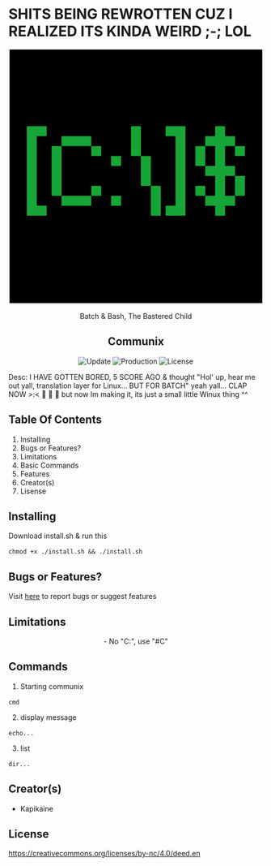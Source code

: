 # SHITS BEING REWROTTEN CUZ I REALIZED ITS KINDA WEIRD ;-; LOL

<div align="center">
    <img src="https://github.com/KapiKane/Batsh/blob/main/Images/Retropix.png?raw=true" alt="Logo" width="500" height="500">

Batch & Bash, The Bastered Child
  
## Communix

![Update](https://img.shields.io/badge/Current_Update-2.0:_Taho-red)
![Production](https://img.shields.io/badge/Maintainous-Activish-blue)
![License](https://img.shields.io/badge/License-Attribution--NonCommercial_4.0_International-blue)

</div>
Desc: I HAVE GOTTEN BORED, 5 SCORE AGO & thought "Hol' up, hear me out yall, translation layer for Linux... BUT FOR BATCH" yeah yall... CLAP NOW >:< 👏 👏 👏 but now Im making it, its just a small little Winux thing ^^
                                                                                                                                                       
## Table Of Contents
1. Installing
2. Bugs or Features?
3. Limitations
4. Basic Commands
5. Features
6. Creator(s)
7. Lisense

## Installing
Download install.sh & run this
```
chmod +x ./install.sh && ./install.sh
```
## Bugs or Features?
Visit [here]([www.example.com](https://github.com/KapiKane/Batsh/issues)) to report bugs or suggest features

## Limitations
<div align="center">
- No "C:", use "#C"
</div>

## Commands
1. Starting communix
```
cmd
```
2. display message
```
echo...
```
3. list
```
dir...
```

## Creator(s)
- Kapikaine

## License
https://creativecommons.org/licenses/by-nc/4.0/deed.en
